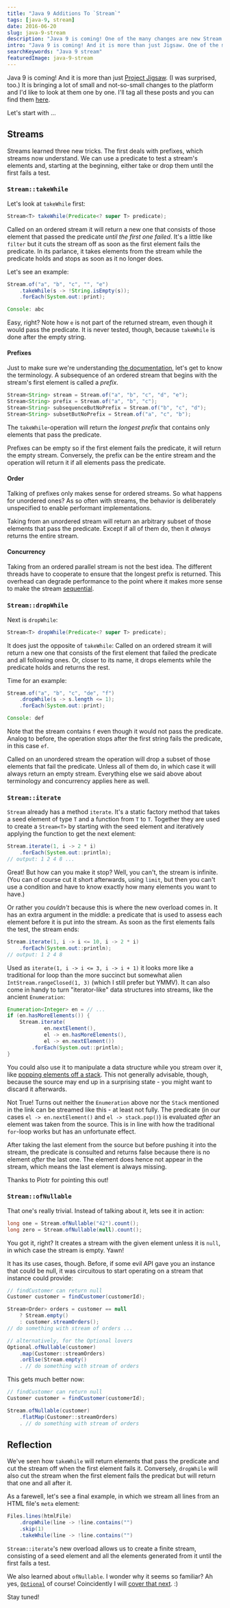 ```yaml
---
title: "Java 9 Additions To `Stream`"
tags: [java-9, stream]
date: 2016-06-20
slug: java-9-stream
description: "Java 9 is coming! One of the many changes are new Stream methods: `takeWhile`, `dropWhile`, and `ofNullable`. For more fun with streams!"
intro: "Java 9 is coming! And it is more than just Jigsaw. One of the many changes are new Stream methods: `takeWhile`, `dropWhile`, and `ofNullable`. For more fun with streams!"
searchKeywords: "Java 9 stream"
featuredImage: java-9-stream
---
```


Java 9 is coming!
And it is more than just [Project Jigsaw](tag:project-jigsaw).
(I was surprised, too.) It is bringing a lot of small and not-so-small changes to the platform and I'd like to look at them one by one.
I'll tag all these posts and you can find them [here](tag:java-9).

Let's start with ...

## Streams

Streams learned three new tricks.
The first deals with prefixes, which streams now understand.
We can use a predicate to test a stream's elements and, starting at the beginning, either take or drop them until the first fails a test.

### `Stream::takeWhile`

Let's look at `takeWhile` first:

```java
Stream<T> takeWhile(Predicate<? super T> predicate);
```

Called on an ordered stream it will return a new one that consists of those element that passed the predicate *until the first one failed*.
It's a little like `filter` but it cuts the stream off as soon as the first element fails the predicate.
In its parlance, it takes elements from the stream while the predicate holds and stops as soon as it no longer does.

Let's see an example:

```java
Stream.of("a", "b", "c", "", "e")
	.takeWhile(s -> !String.isEmpty(s));
	.forEach(System.out::print);

Console: abc
```

Easy, right?
Note how `e` is not part of the returned stream, even though it would pass the predicate.
It is never tested, though, because `takeWhile` is done after the empty string.

#### Prefixes

Just to make sure we're understanding [the documentation](http://download.java.net/java/jdk9/docs/api/java/util/stream/Stream.html#takeWhile-java.util.function.Predicate-), let's get to know the terminology.
A subsequence of an ordered stream that begins with the stream's first element is called a *prefix*.

```java
Stream<String> stream = Stream.of("a", "b", "c", "d", "e");
Stream<String> prefix = Stream.of("a", "b", "c");
Stream<String> subsequenceButNoPrefix = Stream.of("b", "c", "d");
Stream<String> subsetButNoPrefix = Stream.of("a", "c", "b");
```

The `takeWhile`-operation will return the *longest prefix* that contains only elements that pass the predicate.

Prefixes can be empty so if the first element fails the predicate, it will return the empty stream.
Conversely, the prefix can be the entire stream and the operation will return it if all elements pass the predicate.

#### Order

Talking of prefixes only makes sense for ordered streams.
So what happens for unordered ones?
As so often with streams, the behavior is deliberately unspecified to enable performant implementations.

Taking from an unordered stream will return an arbitrary subset of those elements that pass the predicate.
Except if all of them do, then it *always* returns the entire stream.

#### Concurrency

Taking from an ordered parallel stream is not the best idea.
The different threads have to cooperate to ensure that the longest prefix is returned.
This overhead can degrade performance to the point where it makes more sense to make the stream [sequential](http://download.java.net/java/jdk9/docs/api/java/util/stream/BaseStream.html#sequential--).

### `Stream::dropWhile`

Next is `dropWhile`:

```java
Stream<T> dropWhile(Predicate<? super T> predicate);
```

It does just the opposite of `takeWhile`: Called on an ordered stream it will return a new one that consists of the first element that failed the predicate and all following ones.
Or, closer to its name, it drops elements while the predicate holds and returns the rest.

Time for an example:

```java
Stream.of("a", "b", "c", "de", "f")
	.dropWhile(s -> s.length <= 1);
	.forEach(System.out::print);

Console: def
```

Note that the stream contains `f` even though it would not pass the predicate.
Analog to before, the operation stops after the first string fails the predicate, in this case `ef`.

Called on an unordered stream the operation will drop a subset of those elements that fail the predicate.
Unless all of them do, in which case it will always return an empty stream.
Everything else we said above about terminology and concurrency applies here as well.

### `Stream::iterate`

`Stream` already has a method `iterate`.
It's a static factory method that takes a seed element of type `T` and a function from `T` to `T`.
Together they are used to create a `Stream<T>` by starting with the seed element and iteratively applying the function to get the next element:

```java
Stream.iterate(1, i -> 2 * i)
	.forEach(System.out::println);
// output: 1 2 4 8 ...
```

Great!
But how can you make it stop?
Well, you can't, the stream is infinite.
(You can of course cut it short afterwards, using `limit`, but then you can't use a condition and have to know exactly how many elements you want to have.)

Or rather you *couldn't* because this is where the new overload comes in.
It has an extra argument in the middle: a predicate that is used to assess each element before it is put into the stream.
As soon as the first elements fails the test, the stream ends:

```java
Stream.iterate(1, i -> i <= 10, i -> 2 * i)
	.forEach(System.out::println);
// output: 1 2 4 8
```

Used as `iterate(1, i -> i <= 3, i -> i + 1)` it looks more like a traditional for loop than the more succinct but somewhat alien `IntStream.rangeClosed(1, 3)` (which I still prefer but YMMV).
It can also come in handy to turn "iterator-like" data structures into streams, like the ancient `Enumeration`:

```java
Enumeration<Integer> en = // ...
if (en.hasMoreElements()) {
	Stream.iterate(
			en.nextElement(),
			el -> en.hasMoreElements(),
			el -> en.nextElement())
		.forEach(System.out::println);
}
```

You could also use it to manipulate a data structure while you stream over it, like [popping elements off a stack](http://stackoverflow.com/q/38159906/2525313).
This not generally advisable, though, because the source may end up in a surprising state - you might want to discard it afterwards.

<admonition type="note">

Not True!
Turns out neither the `Enumeration` above nor the `Stack` mentioned in the link can be streamed like this - at least not fully.
The predicate (in our cases `el -> en.nextElement()` and `el -> stack.pop()`) is evaluated *after* an element was taken from the source.
This is in line with how the traditional `for`-loop works but has an unfortunate effect.

After taking the last element from the source but before pushing it into the stream, the predicate is consulted and returns false because there is no element *after* the last one.
The element does hence not appear in the stream, which means the last element is always missing.

Thanks to Piotr for pointing this out!

</admonition>

### `Stream::ofNullable`

That one's really trivial.
Instead of talking about it, lets see it in action:

```java
long one = Stream.ofNullable("42").count();
long zero = Stream.ofNullable(null).count();
```

You got it, right?
It creates a stream with the given element unless it is `null`, in which case the stream is empty.
Yawn!

It has its use cases, though.
Before, if some evil API gave you an instance that could be null, it was circuitous to start operating on a stream that instance could provide:

```java
// findCustomer can return null
Customer customer = findCustomer(customerId);

Stream<Order> orders = customer == null
	? Stream.empty()
	: customer.streamOrders();
// do something with stream of orders ...

// alternatively, for the Optional lovers
Optional.ofNullable(customer)
	.map(Customer::streamOrders)
	.orElse(Stream.empty()
	. // do something with stream of orders
```

This gets much better now:

```java
// findCustomer can return null
Customer customer = findCustomer(customerId);

Stream.ofNullable(customer)
	.flatMap(Customer::streamOrders)
	. // do something with stream of orders
```

## Reflection

We've seen how `takeWhile` will return elements that pass the predicate and cut the stream off when the first element fails it.
Conversely, `dropWhile` will also cut the stream when the first element fails the predicat but will return that one and all after it.

As a farewell, let's see a final example, in which we stream all lines from an HTML file's `meta` element:

```java
Files.lines(htmlFile)
	.dropWhile(line -> !line.contains("")
	.skip(1)
	.takeWhile(line -> !line.contains("")
```

`Stream::iterate`'s new overload allows us to create a finite stream, consisting of a seed element and all the elements generated from it until the first fails a test.

We also learned about `ofNullable`.
I wonder why it seems so familiar?
Ah yes, [`Optional`](tag:optional) of course!
Coincidently I will [cover that next](java-9-optional).
:)

Stay tuned!
